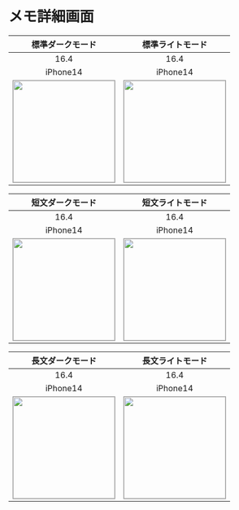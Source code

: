 # メモ詳細画面

|標準ダークモード|標準ライトモード|
|:---:|:---:|
|16.4|16.4|
|iPhone14|iPhone14|
|<img src='../TestSnapshot/ReferenceImages_64/メモ詳細画面/testMemoDetailViewController_標準_ダークモード_iPhone_16_4_390x844@3x.png' width='200' style='border: 1px solid #999' />|<img src='../TestSnapshot/ReferenceImages_64/メモ詳細画面/testMemoDetailViewController_標準_ライトモード_iPhone_16_4_390x844@3x.png' width='200' style='border: 1px solid #999' />|

|短文ダークモード|短文ライトモード|
|:---:|:---:|
|16.4|16.4|
|iPhone14|iPhone14|
|<img src='../TestSnapshot/ReferenceImages_64/メモ詳細画面/testMemoDetailViewController_短文_ダークモード_iPhone_16_4_390x844@3x.png' width='200' style='border: 1px solid #999' />|<img src='../TestSnapshot/ReferenceImages_64/メモ詳細画面/testMemoDetailViewController_短文_ライトモード_iPhone_16_4_390x844@3x.png' width='200' style='border: 1px solid #999' />|

|長文ダークモード|長文ライトモード|
|:---:|:---:|
|16.4|16.4|
|iPhone14|iPhone14|
|<img src='../TestSnapshot/ReferenceImages_64/メモ詳細画面/testMemoDetailViewController_長文_ダークモード_iPhone_16_4_390x844@3x.png' width='200' style='border: 1px solid #999' />|<img src='../TestSnapshot/ReferenceImages_64/メモ詳細画面/testMemoDetailViewController_長文_ライトモード_iPhone_16_4_390x844@3x.png' width='200' style='border: 1px solid #999' />|

